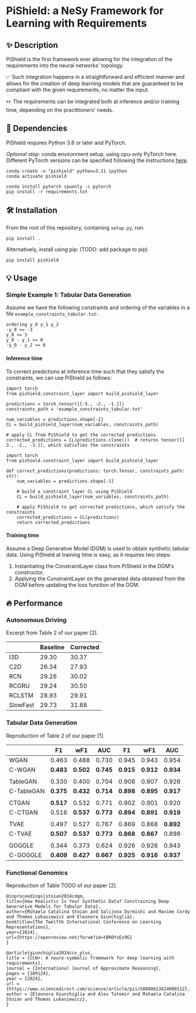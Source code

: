 # PiShield: a NeSy Framework for Learning with Requirements

## :sparkles: Description

PiShield is the first framework ever allowing for the integration of the requirements into the neural networks' topology.

:white_check_mark: Such integration happens in a straightforward and efficient manner and allows for the creation of deep learning models that are guaranteed to be compliant with the given requirements, no matter the input.

:pencil2: The requirements can be integrated both at inference and/or training time, depending on the practitioners' needs.


## :pushpin: Dependencies
PiShield requires Python 3.8 or later and PyTorch.

*Optional step*: conda environment setup, using cpu-only PyTorch here. Different PyTorch versions can be specified following the instructions [here](https://pytorch.org/get-started/locally/).
```
conda create -n "pishield" python=3.11 ipython 
conda activate pishield

conda install pytorch cpuonly -c pytorch 
pip install -r requirements.txt
```

## :hammer_and_wrench: Installation
From the root of this repository, containing `setup.py`, run:
```
pip install .
```

Alternatively, install using pip: (TODO: add package to pip)
```
pip install pishield
```

## :bulb: Usage

### Simple Example 1: Tabular Data Generation
Assume we have the following constraints and ordering of the variables in a file `example_constraints_tabular.txt`:
```
ordering y_0 y_1 y_2
-y_0 >= -3
y_0 >= 3
y_0 - y_1 >= 0
-y_0 - y_2 >= 0
```

#### Inference time
To correct predictions at inference time such that they satisfy the constraints, we can use PiShield as follows:
```
import torch
from pishield.constraint_layer import build_pishield_layer

predictions = torch.tensor([[-5., -2., -1.]])
constraints_path = 'example_constraints_tabular.txt'

num_variables = predictions.shape[-1]
CL = build_pishield_layer(num_variables, constraints_path)

# apply CL from PiShield to get the corrected predictions
corrected_predictions = CL(predictions.clone())  # returns tensor([[ 3., -2., -3.]], which satisfies the constraints
```

```
import torch
from pishield.constraint_layer import build_pishield_layer

def correct_predictions(predictions: torch.Tensor, constraints_path: str):
    num_variables = predictions.shape[-1]
    
    # build a constraint layer CL using PiShield
    CL = build_pishield_layer(num_variables, constraints_path)
    
    # apply PiShield to get corrected predictions, which satisfy the constraints
    corrected_predictions = CL(predictions)
    return corrected_predictions
```

#### Training time
Assume a Deep Generative Model (DGM) is used to obtain synthetic tabular data.
Using PiShield at training time is easy, as it requires two steps:
1. Instantiating the ConstraintLayer class from PiShield in the DGM's constructor.
2. Applying the ConstraintLayer on the generated data obtained from the DGM before updating the loss function of the DGM.

## :fire: Performance


### Autonomous Driving

Excerpt from Table 2 of our paper [2]. 

|          	| Baseline 	| Corrected 	|
|----------	|----------	|-----------	|
| I3D      	| 29.30    	| 30.37     	|
| C2D      	| 26.34    	| 27.93     	|
| RCN      	| 29.26    	| 30.02     	|
| RCGRU    	| 29.24    	| 30.50     	|
| RCLSTM   	| 28.93    	| 29.91     	|
| SlowFast 	| 29.73    	| 31.88     	|


### Tabular Data Generation

Reproduction of Table 2 of our paper [1].

|            | F1    | wF1   | AUC   | F1    | wF1   | AUC   |
|------------|-------|-------|-------|-------|-------|-------|
| WGAN       | 0.463 | 0.488 | 0.730 | 0.945 | 0.943 | 0.954 |
| C-WGAN     | **0.483** | **0.502** | **0.745** | **0.915** | **0.912** | **0.934** |
||
| TableGAN   | 0.330 | 0.400 | 0.704 | 0.908 | 0.907 | 0.926 |
| C-TableGAN | **0.375** | **0.432** | **0.714** | **0.898** | **0.895** | **0.917** |
||
| CTGAN      | **0.517** | 0.532 | 0.771 | 0.902 | 0.901 | 0.920 |
| C-CTGAN    | 0.516 | **0.537** | **0.773** | **0.894** | **0.891** | **0.919** |
||
| TVAE       | 0.497 | 0.527 | 0.767 | 0.869 | 0.868 | **0.892** |
| C-TVAE     | **0.507** | **0.537** | **0.773** | **0.868** | **0.867** | 0.898 |
||
| GOGGLE     | 0.344 | 0.373 | 0.624 | 0.926 | 0.926 | 0.943 |
| C-GOGGLE   | **0.409** | **0.427** | **0.667** | **0.925** | **0.916** | **0.937** |


### Functional Genomics

Reproduction of Table TODO of our paper [2].



```
@inproceedings{stoian2024cdgm,
title={How Realistic Is Your Synthetic Data? Constraining Deep Generative Models for Tabular Data},
author={Mihaela Catalina Stoian and Salijona Dyrmishi and Maxime Cordy and Thomas Lukasiewicz and Eleonora Giunchiglia},
booktitle={The Twelfth International Conference on Learning Representations},
year={2024},
url={https://openreview.net/forum?id=tBROYsEz9G}
}

@article{giunchiglia2024ccn_plus,
title = {CCN+: A neuro-symbolic framework for deep learning with requirements},
journal = {International Journal of Approximate Reasoning},
pages = {109124},
year = {2024},
url = {https://www.sciencedirect.com/science/article/pii/S0888613X24000112},
author = {Eleonora Giunchiglia and Alex Tatomir and Mihaela Catalina Stoian and Thomas Lukasiewicz},
}
```
